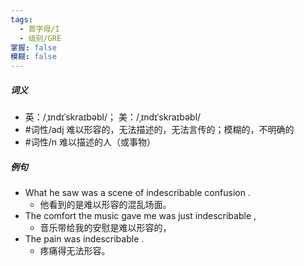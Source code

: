 ```yaml
---
tags:
  - 首字母/I
  - 级别/GRE
掌握: false
模糊: false
---
```

##### 词义
- 英：/ˌɪndɪˈskraɪbəbl/； 美：/ˌɪndɪˈskraɪbəbl/
- #词性/adj  难以形容的，无法描述的，无法言传的；模糊的，不明确的
- #词性/n  难以描述的人（或事物）
##### 例句
- What he saw was a scene of indescribable confusion .
	- 他看到的是难以形容的混乱场面。
- The comfort the music gave me was just indescribable ,
	- 音乐带给我的安慰是难以形容的，
- The pain was indescribable .
	- 疼痛得无法形容。
